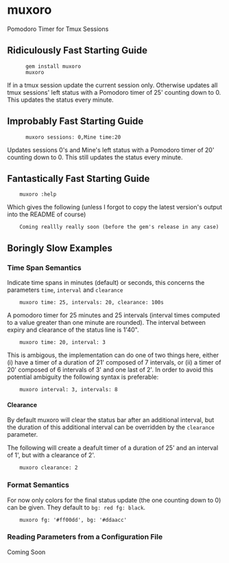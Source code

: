 # muxoro


Pomodoro Timer for Tmux Sessions

## Ridiculously Fast Starting Guide

```
      gem install muxoro
      muxoro
```

If in a tmux session update the current session only. Otherwise updates all tmux sessions' 
left status with a Pomodoro timer of 25' counting down to 0.
This updates the status every minute.

## Improbably Fast Starting Guide


```
      muxoro sessions: 0,Mine time:20
```

Updates sessions 0's and Mine's left status with a Pomodoro timer of 20' counting down to 0.
This still updates the status every minute.


## Fantastically Fast Starting Guide


```
    muxoro :help
```

Which gives the following (unless I forgot to copy the latest version's output into the README of course)

```
    Coming reallly really soon (before the gem's release in any case)
```

## Boringly Slow Examples

### Time Span Semantics

Indicate time spans in minutes (default) or seconds, this concerns the parameters `time`, `interval` and
`clearance`

```
    muxoro time: 25, intervals: 20, clearance: 100s
```

A pomodoro timer for 25 minutes and 25 intervals (interval times computed to a value greater than one minute
are rounded). The interval between expiry and clearance of the status line is 1'40".

```
    muxoro time: 20, interval: 3
```

This is ambigous, the implementation can do one of two things here, either (i) have a timer of a duration of
21' composed of 7 intervals, or (ii) a timer of 20' composed of 6 intervals of 3' and one last of 2'.
In order to avoid this potential ambiguity the following syntax is preferable:

```
    muxoro interval: 3, intervals: 8
```

#### Clearance

By default muxoro will clear the status bar after an additional interval, but the duration of this
additional interval can be overridden by the `clearance` parameter.

The following will create a deafult timer of a duration of 25' and an interval of 1', but with
a clearance of 2'.
 
```
    muxoro clearance: 2
```

### Format Semantics

For now only colors for the final status update (the one counting down to 0) can be given. They default to
`bg: red fg: black`.

```
    muxoro fg: '#ff00dd', bg: '#ddaacc'
```

### Reading Parameters from a Configuration File


Coming Soon
